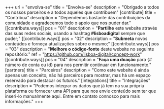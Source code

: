 +++
url = "envolva-se"
title = "Envolva-se"
description = "Obrigado a todos os nossos parceiros e a todos aqueles que contribuem"
[contribute]
    title = "Contribua"
    description = "Dependemos bastante das contribuições da comunidade e agradecemos todo o apoio que nos puder dar."
    [[contribute.ways]]
        pos = "01"
        description = "<strong>Partilhe</strong> este website através das suas redes sociais, usando a hashtag <strong>#lisboadigital</strong> sempre que puder;"
    [[contribute.ways]]
        pos = "02"
        description = "<strong>Submeta</strong> novos conteúdos e forneça atualizações sobre o mesmo;"
    [[contribute.ways]]
        pos = "03"
        description = "<strong>Melhore o código-fonte</strong> deste website no seguinte repositório:"
        ref = "https://github.com/lisboa-digital/concept-work"
    [[contribute.ways]]
        pos = "04"
        description = "<strong>Faça uma doação</strong> para {# número de conta ou id} para nos permitir continuar em funcionamento."
[partners]
    title = "Parceiros"
    description = "Como este website é ainda apenas um conceito, não há parceiros para mostrar, mas há um espaço reservado para destacar os futuros."
[integrations]
    title = "Integrações"
    description = "Podemos integrar os dados que já tem na sua própria plataforma ou fornecer uma API para que nos envie conteúdo sem ter que inseri-lo manualmente aqui. Entre em contato connosco para mais informações."
+++